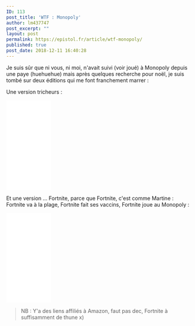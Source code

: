 ```yaml
---
ID: 113
post_title: 'WTF : Monopoly'
author: lm437747
post_excerpt: ""
layout: post
permalink: https://epistol.fr/article/wtf-monopoly/
published: true
post_date: 2018-12-11 16:40:28
---
```

<!-- wp:paragraph -->
<p>Je suis sûr que ni vous, ni moi, n'avait suivi (voir joué) à Monopoly depuis une paye (huehuehue) mais après quelques recherche pour noël, je suis tombé sur deux éditions qui me font franchement marrer : </p>
<!-- /wp:paragraph -->

<!-- wp:paragraph -->
<p>Une version tricheurs :&nbsp;</p>
<!-- /wp:paragraph -->

<!-- wp:html -->
<iframe style="width:120px;height:240px;" marginwidth="0" marginheight="0" scrolling="no" frameborder="0" src="//ws-eu.amazon-adsystem.com/widgets/q?ServiceVersion=20070822&amp;OneJS=1&amp;Operation=GetAdHtml&amp;MarketPlace=FR&amp;source=ss&amp;ref=as_ss_li_til&amp;ad_type=product_link&amp;tracking_id=episactu-21&amp;language=fr_FR&amp;marketplace=amazon&amp;region=FR&amp;placement=B079TPJQDB&amp;asins=B079TPJQDB&amp;linkId=b7d98aac529fa47042087af38d84dff9&amp;show_border=true&amp;link_opens_in_new_window=true"></iframe>
<!-- /wp:html -->

<!-- wp:paragraph -->
<p>Et une version ... Fortnite, parce que Fortnite, c'est comme Martine :  Fortnite va à la plage, Fortnite fait ses vaccins, Fortnite joue au Monopoly : </p>
<!-- /wp:paragraph -->

<!-- wp:html -->
<iframe style="width:120px;height:240px;" marginwidth="0" marginheight="0" scrolling="no" frameborder="0" src="//ws-eu.amazon-adsystem.com/widgets/q?ServiceVersion=20070822&OneJS=1&Operation=GetAdHtml&MarketPlace=FR&source=ss&ref=as_ss_li_til&ad_type=product_link&tracking_id=episactu-21&language=fr_FR&marketplace=amazon&region=FR&placement=B07HFLGP4V&asins=B07HFLGP4V&linkId=71689539f852ff7bb06e5be3d9a03a4b&show_border=true&link_opens_in_new_window=true"></iframe>
<!-- /wp:html -->

<!-- wp:quote -->
<blockquote class="wp-block-quote"><p>NB : Y'a des liens affiliés à Amazon, faut pas dec, Fortnite à suffisamment de thune x) </p></blockquote>
<!-- /wp:quote -->